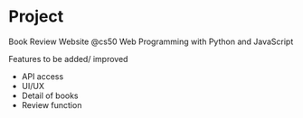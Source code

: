 # Project

Book Review Website @cs50 Web Programming with Python and JavaScript

Features to be added/ improved
* API access
* UI/UX
* Detail of books
* Review function